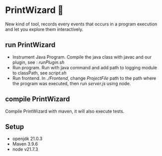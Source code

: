 # PrintWizard 🧙

New kind of tool, records every events that occurs in a program execution and let you explore them interactively.

## run PrintWizard

- Instrument Java Program. Compile the java class with javac and our plugin, see : *runPlugin.sh*
- Run program. Run with java command and add path to logging module to classPath, see *script.sh*
- Run frontend. In *./Frontend*, change *ProjectFile* path to the path where the program was executed, then run *server.js* using node. 

## compile PrintWizard

Compile PrintWizard with maven, it will also execute tests.

## Setup
- openjdk 21.0.3
- Maven 3.9.6
- node v21.7.3